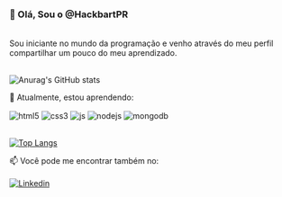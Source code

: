 ### 👋 Olá, Sou o @HackbartPR 
<br>Sou iniciante no mundo da programação e venho através do meu perfil compartilhar um pouco do meu aprendizado.
<br><br>

![Anurag's GitHub stats](https://github-readme-stats.vercel.app/api?username=HackbartPR&show_icons=true) 

🌱 Atualmente, estou aprendendo:
<div style='display: inline_block'>
  <img align='center' alt='html5' src='https://img.shields.io/badge/HTML5-E34F26?style=for-the-badge&logo=html5&logoColor=white' />
  <img align='center' alt='css3' src='https://img.shields.io/badge/CSS3-1572B6?style=for-the-badge&logo=css3&logoColor=white' />
  <img align='center' alt='js' src='https://img.shields.io/badge/JavaScript-F7DF1E?style=for-the-badge&logo=javascript&logoColor=black' />
  <img align='center' alt='nodejs' src='https://img.shields.io/badge/Node.js-43853D?style=for-the-badge&logo=node.js&logoColor=white' />
  <img align='center' alt='mongodb' src='https://img.shields.io/badge/MongoDB-4EA94B?style=for-the-badge&logo=mongodb&logoColor=white' />
</div>
<br/>

[![Top Langs](https://github-readme-stats.vercel.app/api/top-langs/?username=HackbartPR&layout=compact)](https://github.com/anuraghazra/github-readme-stats)

📫 Você pode me encontrar também no: <br/><br/>
[![Linkedin](https://img.shields.io/badge/LinkedIn-0077B5?style=for-the-badge&logo=linkedin&logoColor=white)](https://linkedin.com/in/carlos-guilherme-hackbart)

<!---
HackbartPR/HackbartPR is a ✨ special ✨ repository because its `README.md` (this file) appears on your GitHub profile.
You can click the Preview link to take a look at your changes.
--->
